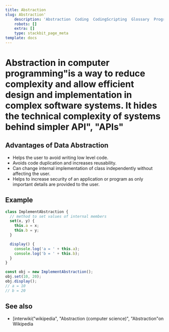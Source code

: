```yaml
---
title: Abstraction
slug: Abstraction'
    description: 'Abstraction  Coding  CodingScripting  Glossary  Programming Language'
    robots: []
    extra: []
    type: stackbit_page_meta
template: docs
---
```


#  Abstraction in computer programming"is a way to reduce complexity and allow efficient design and implementation in complex software systems. It hides the technical complexity of systems behind simpler API", "APIs"

## Advantages of Data Abstraction

- Helps the user to avoid writing low level code.
- Avoids code duplication and increases reusability.
- Can change internal implementation of class independently without affecting the user.
- Helps to increase security of an application or program as only important details are provided to the user.

## Example

```js
class ImplementAbstraction {
  // method to set values of internal members
  set(x, y) {
    this.a = x;
    this.b = y;
  }

  display() {
    console.log('a = ' + this.a);
    console.log('b = ' + this.b);
  }
}

const obj = new ImplementAbstraction();
obj.set(10, 20);
obj.display();
// a = 10
// b = 20
```

## See also

- [interwiki("wikipedia", "Abstraction (computer science)", "Abstraction"on Wikipedia
